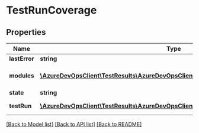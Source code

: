 # TestRunCoverage

## Properties
Name | Type | Description | Notes
------------ | ------------- | ------------- | -------------
**lastError** | **string** | Last Error | [optional] 
**modules** | [**\AzureDevOpsClient\TestResults\AzureDevOpsClient\TestResults\Model\ModuleCoverage[]**](ModuleCoverage.md) | List of Modules Coverage | [optional] 
**state** | **string** | State | [optional] 
**testRun** | [**\AzureDevOpsClient\TestResults\AzureDevOpsClient\TestResults\Model\ShallowReference**](ShallowReference.md) | Reference of test Run. | [optional] 

[[Back to Model list]](../README.md#documentation-for-models) [[Back to API list]](../README.md#documentation-for-api-endpoints) [[Back to README]](../README.md)


